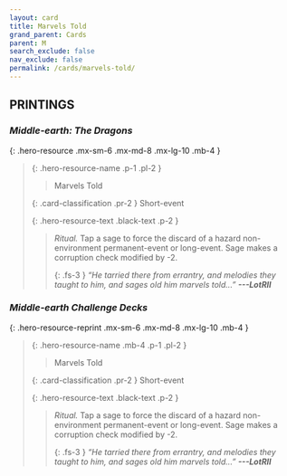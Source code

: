 ```yaml
---
layout: card
title: Marvels Told
grand_parent: Cards
parent: M
search_exclude: false
nav_exclude: false
permalink: /cards/marvels-told/
---
```


## PRINTINGS


### _Middle-earth: The Dragons_

{: .hero-resource .mx-sm-6 .mx-md-8 .mx-lg-10 .mb-4 }
> {: .hero-resource-name .p-1 .pl-2 }
> > <div class="card-mp"></div>
> > <div class="card-name">Marvels Told</div>
>
> {: .card-classification .pr-2 }
> Short-event
>
> {: .hero-resource-text .black-text .p-2 }
> > _Ritual._ Tap a sage to force the discard of a hazard non-environment permanent-event or long-event. Sage makes a corruption check modified by -2. 
> > 
> > {: .fs-3 } 
> > _“He tarried there from errantry, and melodies they taught to him, and sages old him marvels told...”_ ***---&#65279;LotRII*** 
> 

### _Middle-earth Challenge Decks_

{: .hero-resource-reprint .mx-sm-6 .mx-md-8 .mx-lg-10 .mb-4 }
> {: .hero-resource-name .mb-4 .p-1 .pl-2 }
> > <div class="card-mp"></div>
> > <div class="card-name">Marvels Told</div>
>
> {: .card-classification .pr-2 }
> Short-event
>
> {: .hero-resource-text .black-text .p-2 }
> > _Ritual._ Tap a sage to force the discard of a hazard non-environment permanent-event or long-event. Sage makes a corruption check modified by -2. 
> > 
> > {: .fs-3 } 
> > _“He tarried there from errantry, and melodies they taught to him, and sages old him marvels told...”_ ***---&#65279;LotRII*** 
> 
